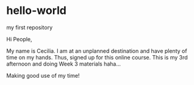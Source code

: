 # hello-world
my first repository

Hi People,

My name is Cecilia. I am at an unplanned destination and have plenty of time on my hands.
Thus, signed up for this online course. This is my 3rd afternoon and doing Week 3 materials haha...

Making good use of my time!
